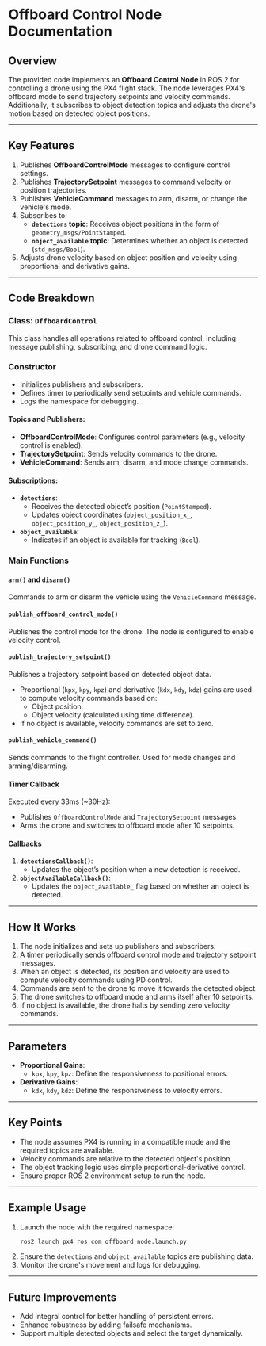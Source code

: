 # Offboard Control Node Documentation

## Overview

The provided code implements an **Offboard Control Node** in ROS 2 for controlling a drone using the PX4 flight stack. The node leverages PX4's offboard mode to send trajectory setpoints and velocity commands. Additionally, it subscribes to object detection topics and adjusts the drone's motion based on detected object positions.

---

## Key Features
1. Publishes **OffboardControlMode** messages to configure control settings.
2. Publishes **TrajectorySetpoint** messages to command velocity or position trajectories.
3. Publishes **VehicleCommand** messages to arm, disarm, or change the vehicle's mode.
4. Subscribes to:
   - **`detections` topic**: Receives object positions in the form of `geometry_msgs/PointStamped`.
   - **`object_available` topic**: Determines whether an object is detected (`std_msgs/Bool`).
5. Adjusts drone velocity based on object position and velocity using proportional and derivative gains.

---

## Code Breakdown

### Class: `OffboardControl`
This class handles all operations related to offboard control, including message publishing, subscribing, and drone command logic.

### Constructor
- Initializes publishers and subscribers.
- Defines timer to periodically send setpoints and vehicle commands.
- Logs the namespace for debugging.

#### Topics and Publishers:
- **OffboardControlMode**: Configures control parameters (e.g., velocity control is enabled).
- **TrajectorySetpoint**: Sends velocity commands to the drone.
- **VehicleCommand**: Sends arm, disarm, and mode change commands.

#### Subscriptions:
- **`detections`**:
  - Receives the detected object’s position (`PointStamped`).
  - Updates object coordinates (`object_position_x_`, `object_position_y_`, `object_position_z_`).
- **`object_available`**:
  - Indicates if an object is available for tracking (`Bool`).

### Main Functions

#### `arm()` and `disarm()`
Commands to arm or disarm the vehicle using the `VehicleCommand` message.

#### `publish_offboard_control_mode()`
Publishes the control mode for the drone. The node is configured to enable velocity control.

#### `publish_trajectory_setpoint()`
Publishes a trajectory setpoint based on detected object data.
- Proportional (`kpx`, `kpy`, `kpz`) and derivative (`kdx`, `kdy`, `kdz`) gains are used to compute velocity commands based on:
  - Object position.
  - Object velocity (calculated using time difference).
- If no object is available, velocity commands are set to zero.

#### `publish_vehicle_command()`
Sends commands to the flight controller. Used for mode changes and arming/disarming.

#### Timer Callback
Executed every 33ms (~30Hz):
- Publishes `OffboardControlMode` and `TrajectorySetpoint` messages.
- Arms the drone and switches to offboard mode after 10 setpoints.

#### Callbacks
1. **`detectionsCallback()`**:
   - Updates the object’s position when a new detection is received.
2. **`objectAvailableCallback()`**:
   - Updates the `object_available_` flag based on whether an object is detected.

---

## How It Works
1. The node initializes and sets up publishers and subscribers.
2. A timer periodically sends offboard control mode and trajectory setpoint messages.
3. When an object is detected, its position and velocity are used to compute velocity commands using PD control.
4. Commands are sent to the drone to move it towards the detected object.
5. The drone switches to offboard mode and arms itself after 10 setpoints.
6. If no object is available, the drone halts by sending zero velocity commands.

---

## Parameters
- **Proportional Gains**:
  - `kpx`, `kpy`, `kpz`: Define the responsiveness to positional errors.
- **Derivative Gains**:
  - `kdx`, `kdy`, `kdz`: Define the responsiveness to velocity errors.

---

## Key Points
- The node assumes PX4 is running in a compatible mode and the required topics are available.
- Velocity commands are relative to the detected object's position.
- The object tracking logic uses simple proportional-derivative control.
- Ensure proper ROS 2 environment setup to run the node.

---

## Example Usage
1. Launch the node with the required namespace:
   ```bash
   ros2 launch px4_ros_com offboard_node.launch.py
   ```
2. Ensure the `detections` and `object_available` topics are publishing data.
3. Monitor the drone's movement and logs for debugging.

---

## Future Improvements
- Add integral control for better handling of persistent errors.
- Enhance robustness by adding failsafe mechanisms.
- Support multiple detected objects and select the target dynamically.
